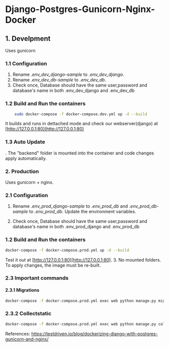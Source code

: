 # Django-Postgres-Gunicorn-Nginx-Docker
## 1. Develpment
Uses gunicorn 
### 1.1 Configuration
1. Rename *.env_dev_django-sample* to *.env_dev_django*.
2. Rename *.env_dev_db-sample* to *.env_dev_db*.
3. Check once, Database should have the same user,password and database's name in both .env_dev_django and .env_dev_db 

### 1.2 Build and Run the containers
``` sh 
    sudo docker-compose -f docker-compose.dev.yml up -d --build 
```
It builds and runs in dettached mode and check our webserver(django) at     [http://127.0.0.1:80](http://127.0.0.1:80)
### 1.3 Auto Update 
. The "backend" folder is mounted into the container and  code changes apply automatically.


### 2. Production

Uses gunicorn + nginx.
### 2.1 Configuration
1. Rename *.env_prod_django-sample* to *.env_prod_db* and *.env_prod_db-sample* to *.env_prod_db*. Update the environment variables.



2. Check once, Database should have the same user,password and database's name in both .env_prod_django and .env_prod_db 
### 1.2 Build and Run the containers
``` sh
docker-compose -f docker-compose.prod.yml up -d --build 
```
Test it out at [http://127.0.0.1:80](http://127.0.0.1:80). 
3. No mounted folders. To apply changes, the image must be re-built.

### 2.3 Important commands
#### 2.3.1 Migrations
```sh
docker-compose -f docker-compose.prod.yml exec web python manage.py migrate --noinput
```
### 2.3.2 Collectstatic
```sh
docker-compose -f docker-compose.prod.yml exec web python manage.py collectstatic --no-input --clear
```

References: https://testdriven.io/blog/dockerizing-django-with-postgres-gunicorn-and-nginx/